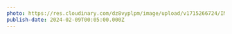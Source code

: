 ```yaml
---
photo: https://res.cloudinary.com/dz8vyplpm/image/upload/v1715266724/IMG_8804_z2t0le.jpg
publish-date: 2024-02-09T00:05:00.000Z
---
```

